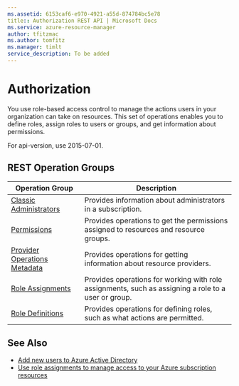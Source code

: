 ```yaml
---
ms.assetid: 6153caf6-e970-4921-a55d-874784bc5e78
title:: Authorization REST API | Microsoft Docs
ms.service: azure-resource-manager
author: tfitzmac
ms.author: tomfitz
ms.manager: timlt
service_description: To be added
---
```


# Authorization

You use role-based access control to manage the actions users in your organization can take on resources. This set of operations enables you to define roles, assign roles to users or groups, and get information about permissions.

For api-version, use 2015-07-01.

## REST Operation Groups

| Operation Group                                   | Description |
|---------------------------------------------------|-------------|
| [Classic Administrators](xref:management.azure.com.authorization.classicadministrators) | Provides information about administrators in a subscription. |
| [Permissions](xref:management.azure.com.authorization.permissions)                      | Provides operations to get the permissions assigned to resources and resource groups. |
| [Provider Operations Metadata](xref:management.azure.com.authorization.provideroperationsmetadata) | Provides operations for getting information about resource providers. |
| [Role Assignments](xref:management.azure.com.authorization.roleassignments)             | Provides operations for working with role assignments, such as assigning a role to a user or group. |
| [Role Definitions](xref:management.azure.com.authorization.roledefinitions)             | Provides operations for defining roles, such as what actions are permitted. |

## See Also

- [Add new users to Azure Active Directory](https://docs.microsoft.com/azure/active-directory/active-directory-users-create-azure-portal)
- [Use role assignments to manage access to your Azure subscription resources](https://docs.microsoft.com/azure/active-directory/role-based-access-control-configure)